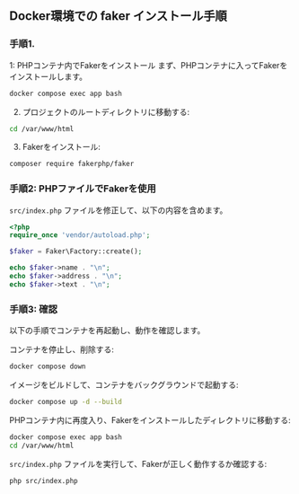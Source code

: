 ## Docker環境での faker インストール手順

### 手順1. 
1: PHPコンテナ内でFakerをインストール
まず、PHPコンテナに入ってFakerをインストールします。

```bash
docker compose exec app bash
```

2. プロジェクトのルートディレクトリに移動する:

```bash
cd /var/www/html
```

3. Fakerをインストール:

```bash
composer require fakerphp/faker
```

### 手順2: PHPファイルでFakerを使用
`src/index.php` ファイルを修正して、以下の内容を含めます。

```php
<?php
require_once 'vendor/autoload.php';

$faker = Faker\Factory::create();

echo $faker->name . "\n";
echo $faker->address . "\n";
echo $faker->text . "\n";
```

### 手順3: 確認
以下の手順でコンテナを再起動し、動作を確認します。

コンテナを停止し、削除する:

```bash
docker compose down
```
イメージをビルドして、コンテナをバックグラウンドで起動する:

```bash
docker compose up -d --build
```

PHPコンテナ内に再度入り、Fakerをインストールしたディレクトリに移動する:

```bash
docker compose exec app bash
cd /var/www/html
```

`src/index.php` ファイルを実行して、Fakerが正しく動作するか確認する:

```bash
php src/index.php
```
